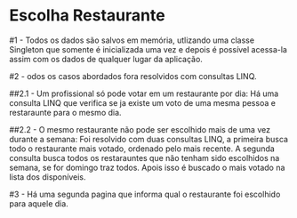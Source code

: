 # Escolha Restaurante

#1 - Todos os dados são salvos em memória, utlizando uma classe Singleton que somente é inicializada uma vez e depois é possível acessa-la   assim com os dados de qualquer lugar da aplicação.


#2 - odos os casos abordados fora resolvidos com consultas LINQ.

##2.1 - Um profissional só pode votar em um restaurante por dia: Há uma consulta LINQ que verifica se ja existe um voto de uma mesma pessoa e restaraunte para o mesmo dia.
 
##2.2 - O mesmo restaurante não pode ser escolhido mais de uma vez durante a semana: Foi resolvido com duas consultas LINQ, a primeira  busca todo o restaurante mais votado, ordenado pelo mais recente. A segunda consulta busca todos os restarauntes que não tenham sido escolhidos na semana, se for domingo traz todos. Apois isso é buscado o mais votado na lista dos disponíveis.


#3 -  Há uma segunda pagina que informa qual o restaurante foi escolhido para aquele dia.
